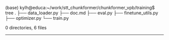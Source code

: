 (base) kylh@educa:~/work/stt_chunkformer/chunkformer_vpb/training$ tree 
.
├── data_loader.py
├── doc.md
├── eval.py
├── finetune_utils.py
├── optimizer.py
└── train.py

0 directories, 6 files


---------------------

